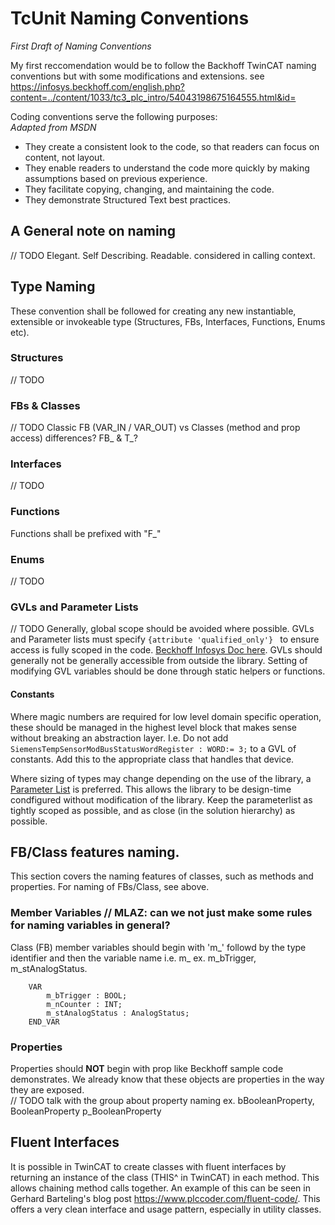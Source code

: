 # TcUnit Naming Conventions
*First Draft of Naming Conventions*

My first reccomendation would be to follow the Backhoff TwinCAT naming conventions but with some modifications and extensions.  see <https://infosys.beckhoff.com/english.php?content=../content/1033/tc3_plc_intro/54043198675164555.html&id=>

Coding conventions serve the following purposes:
<br/>_Adapted from MSDN_
* They create a consistent look to the code, so that readers can focus on content, not layout.
* They enable readers to understand the code more quickly by making assumptions based on previous experience.
* They facilitate copying, changing, and maintaining the code.
* They demonstrate Structured Text best practices.

## A General note on naming
// TODO Elegant. Self Describing. Readable. considered in calling context. 
<br/>

## Type Naming
These convention shall be followed for creating any new instantiable, extensible or invokeable type (Structures, FBs, Interfaces, Functions, Enums etc).
<br/>
### Structures
// TODO
<br/>
### FBs & Classes
// TODO Classic FB (VAR_IN / VAR_OUT) vs Classes (method and prop access) differences? FB_ & T_?
<br/>

### Interfaces
// TODO
<br/>

### Functions
Functions shall be prefixed with "F_"

### Enums
// TODO
<br/>

### GVLs and Parameter Lists
// TODO
Generally, global scope should be avoided where possible.
GVLs and Parameter lists must specify `{attribute 'qualified_only'} ` to ensure access is fully scoped in the code. [Beckhoff Infosys Doc here](https://infosys.beckhoff.com/english.php?content=../content/1033/tc3_plc_intro/9007201784510091.html&id=8098035924341237087).
GVLs should generally not be generally accessible from outside the library. Setting of modifying GVL variables should be done through static helpers or functions.

#### Constants
Where magic numbers are required for low level domain specific operation, these should be managed in the highest level block that makes sense without breaking an abstraction layer. I.e. Do not add `SiemensTempSensorModBusStatusWordRegister : WORD:= 3;` to a GVL of constants. Add this to the appropriate class that handles that device.

Where sizing of types may change depending on the use of the library, a [Parameter List](https://infosys.beckhoff.com/english.php?content=../content/1033/tc3_plc_intro/18014401980319499.html&id=6895410617442004539) is preferred. This allows the library to be design-time condfigured without modification of the library. Keep the parameterlist as tightly scoped as possible, and as close (in the solution hierarchy) as possible.

## FB/Class features naming.
This section covers the naming features of classes, such as methods and properties. For naming of FBs/Class, see above.

### Member Variables // MLAZ: can we not just make some rules for naming variables in general?
Class (FB) member variables should begin with 'm_' followd by the type identifier and then the variable name i.e. m_<TypeIdentifier><VariableName> 
ex. m_bTrigger, m_stAnalogStatus.
```ST
    VAR
        m_bTrigger : BOOL;
        m_nCounter : INT;
        m_stAnalogStatus : AnalogStatus;
    END_VAR
```
    
### Properties
Properties should **NOT** begin with prop like Beckhoff sample code demonstrates.  We already know that these objects are properties in the way they are exposed.  
// TODO talk with the group about property naming
ex. bBooleanProperty, BooleanProperty p_BooleanProperty

## Fluent Interfaces
It is possible in TwinCAT to create classes with fluent interfaces by returning an instance of the class (THIS^ in TwinCAT) in each method.  This allows chaining method calls together.  An example of this can be seen in Gerhard Barteling's blog post <https://www.plccoder.com/fluent-code/>.  This offers a very clean interface and usage pattern, especially in utility classes.
